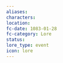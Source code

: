 ```yaml
---
aliases: 
characters: 
location: 
fc-date: 1083-01-28
fc-category: Lore
status: 
lore_type: event
icon: lore
---
```

